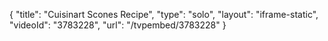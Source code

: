 {
    "title": "Cuisinart Scones Recipe",
    "type": "solo",
    "layout": "iframe-static",
    "videoId": "3783228",
    "url": "\/tvpembed\/3783228"
}